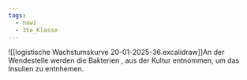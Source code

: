 ```yaml
---
tags:
  - nawi
  - 3te_Klasse
---
```

![[logistische Wachstumskurve 20-01-2025-36.excalidraw]]An der Wendestelle werden die Bakterien , aus der Kultur entnommen, um das Insulien zu entnhemen.